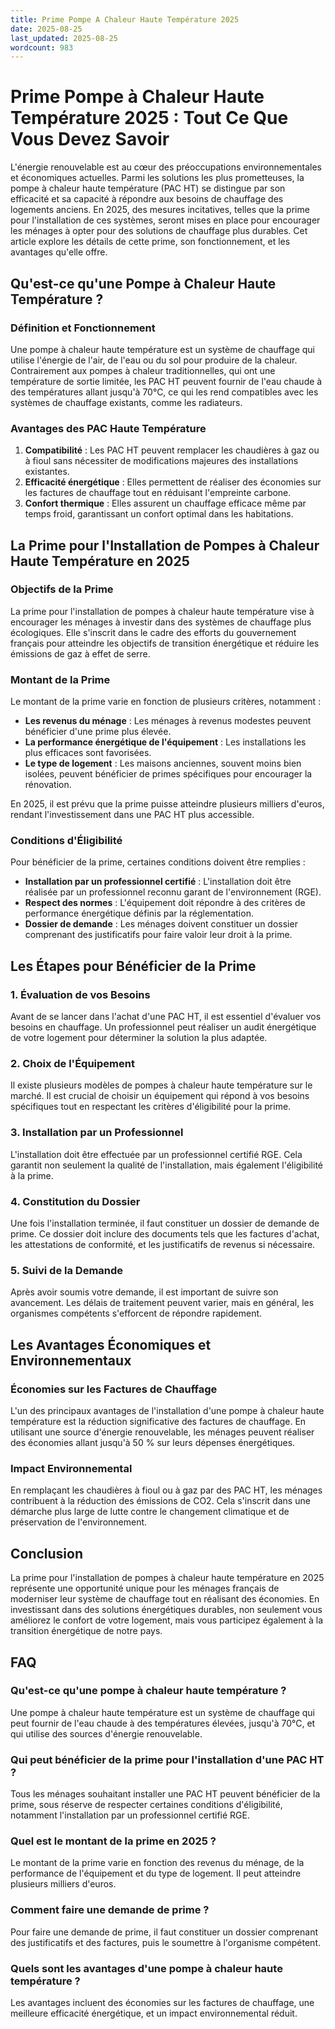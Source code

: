 ```yaml
---
title: Prime Pompe A Chaleur Haute Température 2025
date: 2025-08-25
last_updated: 2025-08-25
wordcount: 983
---
```


# Prime Pompe à Chaleur Haute Température 2025 : Tout Ce Que Vous Devez Savoir

L'énergie renouvelable est au cœur des préoccupations environnementales et économiques actuelles. Parmi les solutions les plus prometteuses, la pompe à chaleur haute température (PAC HT) se distingue par son efficacité et sa capacité à répondre aux besoins de chauffage des logements anciens. En 2025, des mesures incitatives, telles que la prime pour l'installation de ces systèmes, seront mises en place pour encourager les ménages à opter pour des solutions de chauffage plus durables. Cet article explore les détails de cette prime, son fonctionnement, et les avantages qu'elle offre.

## Qu'est-ce qu'une Pompe à Chaleur Haute Température ?

### Définition et Fonctionnement

Une pompe à chaleur haute température est un système de chauffage qui utilise l'énergie de l'air, de l'eau ou du sol pour produire de la chaleur. Contrairement aux pompes à chaleur traditionnelles, qui ont une température de sortie limitée, les PAC HT peuvent fournir de l'eau chaude à des températures allant jusqu'à 70°C, ce qui les rend compatibles avec les systèmes de chauffage existants, comme les radiateurs.

### Avantages des PAC Haute Température

1. **Compatibilité** : Les PAC HT peuvent remplacer les chaudières à gaz ou à fioul sans nécessiter de modifications majeures des installations existantes.
2. **Efficacité énergétique** : Elles permettent de réaliser des économies sur les factures de chauffage tout en réduisant l'empreinte carbone.
3. **Confort thermique** : Elles assurent un chauffage efficace même par temps froid, garantissant un confort optimal dans les habitations.

## La Prime pour l'Installation de Pompes à Chaleur Haute Température en 2025

### Objectifs de la Prime

La prime pour l'installation de pompes à chaleur haute température vise à encourager les ménages à investir dans des systèmes de chauffage plus écologiques. Elle s'inscrit dans le cadre des efforts du gouvernement français pour atteindre les objectifs de transition énergétique et réduire les émissions de gaz à effet de serre.

### Montant de la Prime

Le montant de la prime varie en fonction de plusieurs critères, notamment :

- **Les revenus du ménage** : Les ménages à revenus modestes peuvent bénéficier d'une prime plus élevée.
- **La performance énergétique de l'équipement** : Les installations les plus efficaces sont favorisées.
- **Le type de logement** : Les maisons anciennes, souvent moins bien isolées, peuvent bénéficier de primes spécifiques pour encourager la rénovation.

En 2025, il est prévu que la prime puisse atteindre plusieurs milliers d'euros, rendant l'investissement dans une PAC HT plus accessible.

### Conditions d'Éligibilité

Pour bénéficier de la prime, certaines conditions doivent être remplies :

- **Installation par un professionnel certifié** : L'installation doit être réalisée par un professionnel reconnu garant de l'environnement (RGE).
- **Respect des normes** : L'équipement doit répondre à des critères de performance énergétique définis par la réglementation.
- **Dossier de demande** : Les ménages doivent constituer un dossier comprenant des justificatifs pour faire valoir leur droit à la prime.

## Les Étapes pour Bénéficier de la Prime

### 1. Évaluation de vos Besoins

Avant de se lancer dans l'achat d'une PAC HT, il est essentiel d'évaluer vos besoins en chauffage. Un professionnel peut réaliser un audit énergétique de votre logement pour déterminer la solution la plus adaptée.

### 2. Choix de l'Équipement

Il existe plusieurs modèles de pompes à chaleur haute température sur le marché. Il est crucial de choisir un équipement qui répond à vos besoins spécifiques tout en respectant les critères d'éligibilité pour la prime.

### 3. Installation par un Professionnel

L'installation doit être effectuée par un professionnel certifié RGE. Cela garantit non seulement la qualité de l'installation, mais également l'éligibilité à la prime.

### 4. Constitution du Dossier

Une fois l'installation terminée, il faut constituer un dossier de demande de prime. Ce dossier doit inclure des documents tels que les factures d'achat, les attestations de conformité, et les justificatifs de revenus si nécessaire.

### 5. Suivi de la Demande

Après avoir soumis votre demande, il est important de suivre son avancement. Les délais de traitement peuvent varier, mais en général, les organismes compétents s'efforcent de répondre rapidement.

## Les Avantages Économiques et Environnementaux

### Économies sur les Factures de Chauffage

L'un des principaux avantages de l'installation d'une pompe à chaleur haute température est la réduction significative des factures de chauffage. En utilisant une source d'énergie renouvelable, les ménages peuvent réaliser des économies allant jusqu'à 50 % sur leurs dépenses énergétiques.

### Impact Environnemental

En remplaçant les chaudières à fioul ou à gaz par des PAC HT, les ménages contribuent à la réduction des émissions de CO2. Cela s'inscrit dans une démarche plus large de lutte contre le changement climatique et de préservation de l'environnement.

## Conclusion

La prime pour l'installation de pompes à chaleur haute température en 2025 représente une opportunité unique pour les ménages français de moderniser leur système de chauffage tout en réalisant des économies. En investissant dans des solutions énergétiques durables, non seulement vous améliorez le confort de votre logement, mais vous participez également à la transition énergétique de notre pays.

## FAQ

### Qu'est-ce qu'une pompe à chaleur haute température ?

Une pompe à chaleur haute température est un système de chauffage qui peut fournir de l'eau chaude à des températures élevées, jusqu'à 70°C, et qui utilise des sources d'énergie renouvelable.

### Qui peut bénéficier de la prime pour l'installation d'une PAC HT ?

Tous les ménages souhaitant installer une PAC HT peuvent bénéficier de la prime, sous réserve de respecter certaines conditions d'éligibilité, notamment l'installation par un professionnel certifié RGE.

### Quel est le montant de la prime en 2025 ?

Le montant de la prime varie en fonction des revenus du ménage, de la performance de l'équipement et du type de logement. Il peut atteindre plusieurs milliers d'euros.

### Comment faire une demande de prime ?

Pour faire une demande de prime, il faut constituer un dossier comprenant des justificatifs et des factures, puis le soumettre à l'organisme compétent.

### Quels sont les avantages d'une pompe à chaleur haute température ?

Les avantages incluent des économies sur les factures de chauffage, une meilleure efficacité énergétique, et un impact environnemental réduit.